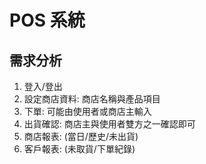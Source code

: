 # POS 系統

## 需求分析

1. 登入/登出
2. 設定商店資料: 商店名稱與產品項目
3. 下單: 可能由使用者或商店主輸入
4. 出貨確認: 商店主與使用者雙方之一確認即可
5. 商店報表: (當日/歷史/未出貨)
6. 客戶報表: (未取貨/下單紀錄)



